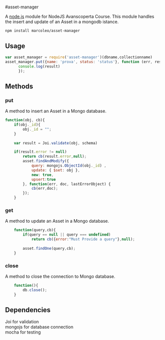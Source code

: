 #

#asset-manager

A [node.js](http://nodejs.org) module for NodeJS Avanscoperta Course. This module handles the insert and update of an Asset in a mongodb istance.

	npm install marcoleo/asset-manager


## Usage


``` js
var asset_manager = require('asset-manager')(dbname,collectionname)
asset_manager.put({name: 'prova', status: 'status'}, function (err, result) {
      console.log(result)
      });
```

## Methods

### put

A method to insert an Asset in a Mongo database.

``` js
function(obj, cb){
	if(obj._id){
		obj._id = "";
	}
	
	var result = Joi.validate(obj, schema)

	if(result.error != null)
		return cb(result.error,null);
		asset.findAndModify({
		    query: mongojs.ObjectId(obj._id) ,
		    update: { $set: obj },
		    new: true,
		    upsert:true
		}, function(err, doc, lastErrorObject) {
		    cb(err,doc);
		});
	}
```

### get

A method to update an Asset in a Mongo database.

``` js
	function(query,cb){
		if(query == null || query === undefined)
			return cb({error:"Must Provide a query"},null);
		
		asset.findOne(query,cb);
	}
```

### close

A method to close the connection to Mongo database.

``` js
	function(){
		db.close();
	}
```

## Dependencies

Joi for validation<br>
mongojs for database connection<br>
mocha for testing
